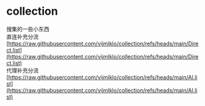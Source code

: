 # collection
搜集的一些小东西  
直连补充分流 [https://raw.githubusercontent.com/vijmlklo/collection/refs/heads/main/Direct.list](https://raw.githubusercontent.com/vijmlklo/collection/refs/heads/main/Direct.list)  
代理补充分流 [https://raw.githubusercontent.com/vijmlklo/collection/refs/heads/main/AI.list](https://raw.githubusercontent.com/vijmlklo/collection/refs/heads/main/AI.list)  


  
